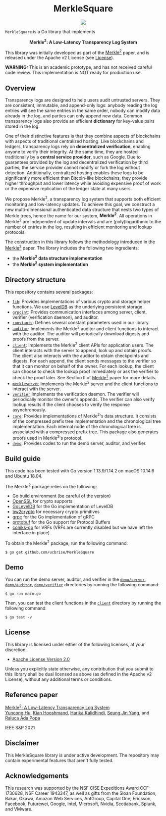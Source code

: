 <h1 align="center">MerkleSquare</h1>

<p align="center">
    <a href="https://github.com/ucbrise/MerkleSquare/blob/release/LICENSE"><img src="https://img.shields.io/badge/license-APACHE-blue.svg"></a>
</p>

`MerkleSquare` is a Go library that implements
<p align="center">
<b>Merkle<sup>2</sup>: A Low-Latency Transparency Log System</b>
</p>

This library was initially developed as part of the [Merkle<sup>2</sup>][MerkleSquare] paper, and is released under the Apache v2 License (see [License](#license)).

**WARNING:** This is an academic prototype, and has not received careful code review. This implementation is NOT ready for production use.

## Overview
Transparency logs are designed to help users audit untrusted servers. They are consistent, immutable, and append-only logs: anybody reading the log entries will see the same entries in the same order, nobody can modify data already in the log, and parties can only append new data. Common transparency logs also provide an efficient **dictionary** for key-value pairs stored in the log.

One of their distinctive features is that they combine aspects of blockchains with aspects of traditional centralized hosting.
Like blockchains and ledgers, transparency logs rely on **decentralized verification**, enabling anyone to verify their integrity.
At the same time, they are hosted traditionally by a **central  service provider**, such as Google.
Due to guarantees provided by the log and decentralized verification by third parties, the service provider cannot modify or fork the log without detection.
Additionally, centralized hosting enables these logs to be significantly more efficient than Bitcoin-like blockchains; they provide higher throughput and lower latency while avoiding expensive proof of work or the expensive replication of the ledger state at many users. 

We propose Merkle<sup>2</sup>, a transparency log system that supports both efficient monitoring and low-latency updates. 
To achieve this goal, we construct a new multi-dimensional authenticated data structure that nests two types of Merkle trees, hence the name for our system, **Merkle<sup>2</sup>**. All operations in Merkle<sup>2</sup> are independent of update intervals and are (poly)logarithmic to the number of entries in the log, resulting in efficient monitoring and lookup protocols.

The construction in this library follows the methodology introduced in the [Merkle<sup>2</sup>][MerkleSquare] paper. The library includes the following two ingredients:

* the **Merkle<sup>2</sup> data structure implementation**
* the **Merkle<sup>2</sup> system implementation**


## Directory structure

This repository contains several packages:

* [`lib`](lib): Provides implementations of various crypto and storage helper functions. We use [LevelDB](https://github.com/google/leveldb) as the underlying persistent storage.
* [`grpcint`](grpcint): Provides communication interfaces among server, client, verifier (verification daemon), and auditor.
* [`constants`](constants): Defines several constant parameters used in our library.
* [`auditor`](auditor): Implements the Merkle<sup>2</sup> auditor and client functions to interact with the auditor. The auditor will periodically download digests and proofs from the server.
* [`client`](client): Implements the Merkle<sup>2</sup> client APIs for application users. The client interacts with the server to append, look up and obtain proofs. The client also interacts with the auditor to obtain checkpoints and digests. For each append, the client sends messages to the verifier so that it can monitor on behalf of the owner. For each lookup, the client can choose to check the lookup proof immediately or ask the verifier to check the proof later. See Section II of [Merkle<sup>2</sup>][MerkleSquare] paper for more details.
* [`merkleserver`](merkleserver) Implements the Merkle<sup>2</sup> server and the client functions to interact with the server.
* [`verifier`](verifier) Implements the verification daemon. The verifier will periodically monitor the owner's appends. The verifier can also verify lookup results if the client chooses to verify the response asynchronously.
* [`core`](core): Provides implementations of Merkle<sup>2</sup>'s data structure. It consists of the compressed prefix tree implementation and the chronological tree implementation. Each internal node of the chronological tree is associated with a compressed prefix tree. This package also generates proofs used in Merkle<sup>2</sup>'s protocol.
* [`demo`](demo): Provides codes to run the demo server, auditor, and verifier.

## Build guide
This code has been tested with Go version 1.13.9/1.14.2 on macOS 10.14.6 and Ubuntu 18.04.

The Merkle<sup>2</sup> package relies on the following:
- Go build environment (be careful of the version)
- [OpenSSL](https://github.com/openssl/openssl) for crypto supports
- [GoLevelDB](https://github.com/syndtr/goleveldb) for the Go implementation of LevelDB  
- [bw2crypto](https://github.com/immesys/bw2/tree/dev/crypto) for necessary crypto primitives
- [grpc](https://github.com/grpc/grpc-go#installation) for the Go implementation of gRPC
- [protobuf](https://github.com/golang/protobuf/) for the Go support for Protocol Buffers
- [coniks-go](https://github.com/coniks-sys/coniks-go) for VRFs (VRFs are currently disabled but we have left the interface in place)

To obtain the Merkle<sup>2</sup> package, run the following command:
```console
$ go get github.com/ucbrise/MerkleSquare
```
## Demo
You can run the demo server, auditor, and verifier in the [`demo/server`](demo/server), [`demo/auditor`](demo/auditor), [`demo/verifier`](demo/verifier) directories by running the following command:
```console
$ go run main.go
```

Then, you can test the client functions in the [`client`](client) directory by running the following command:
```console
$ go test -v
```

## License

This library is licensed under either of the following licenses, at your discretion.

 * [Apache License Version 2.0](LICENSE-APACHE)

Unless you explicitly state otherwise, any contribution that you submit to this library shall be dual licensed as above (as defined in the Apache v2 License), without any additional terms or conditions.

[MerkleSquare]: https://

## Reference paper

[Merkle<sup>2</sup>: A Low-Latency Transparency Log System][MerkleSquare]  
[Yuncong Hu](https://github.com/huyuncong), [Kian Hooshmand](https://github.com/Kian1354), [Harika Kalidhindi](https://github.com/jrharika), [Seung Jin Yang](https://github.com/SeungjinYang), and [Raluca Ada Popa](https://github.com/ralucaada)

IEEE S&P 2021

## Disclaimer
This MerkleSquare library is under active development. The repository may contain experimental features that aren't fully tested.

## Acknowledgements
This research was supported by the NSF CISE Expeditions Award CCF-1730628, NSF Career 1943347, as well as gifts from the Sloan Foundation, Bakar, Okawa, Amazon Web Services, AntGroup, Capital One, Ericsson, Facebook, Futurewei, Google, Intel, Microsoft, Nvidia, Scotiabank, Splunk, and VMware.
